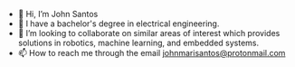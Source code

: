 - 👋 Hi, I’m John Santos
- 👀 I have a bachelor's degree in electrical engineering.
- 💞️ I’m looking to collaborate on similar areas of interest which provides solutions in robotics, machine learning, and embedded systems. 
- 📫 How to reach me through the email johnmarisantos@protonmail.com

<!---
JohnMVSantos/JohnMVSantos is a ✨ special ✨ repository because its `README.md` (this file) appears on your GitHub profile.
You can click the Preview link to take a look at your changes.
--->
